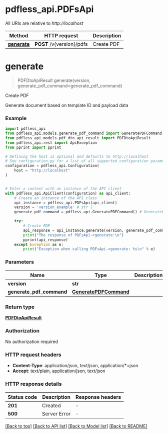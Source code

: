 # pdfless_api.PDFsApi

All URIs are relative to *http://localhost*

Method | HTTP request | Description
------------- | ------------- | -------------
[**generate**](PDFsApi.md#generate) | **POST** /v{version}/pdfs | Create PDF


# **generate**
> PDFDtoApiResult generate(version, generate_pdf_command=generate_pdf_command)

Create PDF

Generate document based on template ID and payload data

### Example


```python
import pdfless_api
from pdfless_api.models.generate_pdf_command import GeneratePDFCommand
from pdfless_api.models.pdf_dto_api_result import PDFDtoApiResult
from pdfless_api.rest import ApiException
from pprint import pprint

# Defining the host is optional and defaults to http://localhost
# See configuration.py for a list of all supported configuration parameters.
configuration = pdfless_api.Configuration(
    host = "http://localhost"
)


# Enter a context with an instance of the API client
with pdfless_api.ApiClient(configuration) as api_client:
    # Create an instance of the API class
    api_instance = pdfless_api.PDFsApi(api_client)
    version = 'version_example' # str | 
    generate_pdf_command = pdfless_api.GeneratePDFCommand() # GeneratePDFCommand |  (optional)

    try:
        # Create PDF
        api_response = api_instance.generate(version, generate_pdf_command=generate_pdf_command)
        print("The response of PDFsApi->generate:\n")
        pprint(api_response)
    except Exception as e:
        print("Exception when calling PDFsApi->generate: %s\n" % e)
```



### Parameters


Name | Type | Description  | Notes
------------- | ------------- | ------------- | -------------
 **version** | **str**|  | 
 **generate_pdf_command** | [**GeneratePDFCommand**](GeneratePDFCommand.md)|  | [optional] 

### Return type

[**PDFDtoApiResult**](PDFDtoApiResult.md)

### Authorization

No authorization required

### HTTP request headers

 - **Content-Type**: application/json, text/json, application/*+json
 - **Accept**: text/plain, application/json, text/json

### HTTP response details

| Status code | Description | Response headers |
|-------------|-------------|------------------|
**201** | Created |  -  |
**500** | Server Error |  -  |

[[Back to top]](#) [[Back to API list]](../README.md#documentation-for-api-endpoints) [[Back to Model list]](../README.md#documentation-for-models) [[Back to README]](../README.md)

